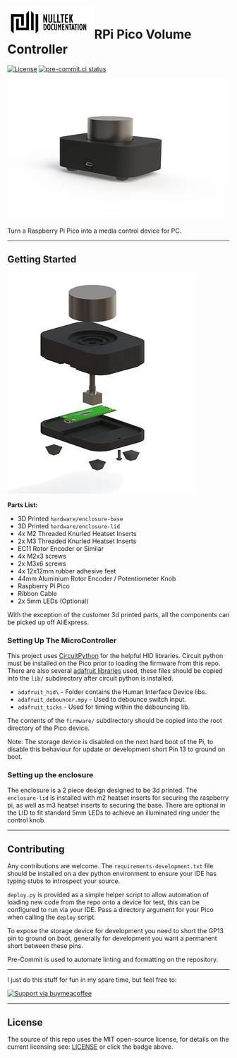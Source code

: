 # ![NullTek Documentation](https://raw.githubusercontent.com/CreatingNull/NullTek-Assets/main/img/logo/NullTekDocumentationLogo.png)RPi Pico Volume Controller

[![License](https://img.shields.io/:license-mit-blue.svg?style=flat-square)](https://github.com/CreatingNull/RPI-Pico-Volume-Controller/blob/main/LICENSE.md)
[![pre-commit.ci status](https://results.pre-commit.ci/badge/github/CreatingNull/RPI-Pico-Volume-Controller/main.svg)](https://results.pre-commit.ci/latest/github/CreatingNull/RPI-Pico-Volume-Controller/main)

![Enclosure Render](hardware/enclosure-render.png)

Turn a Raspberry Pi Pico into a media control device for PC.

---

## Getting Started

![Exploded-View](hardware/exploded-view.png)

**Parts List:**

* 3D Printed `hardware/enclosure-base`
* 3D Printed `hardware/enclosure-lid`
* 4x M2 Threaded Knurled Heatset Inserts
* 2x M3 Threaded Knurled Heatset Inserts
* EC11 Rotor Encoder or Similar
* 4x M2x3 screws
* 2x M3x6 screws
* 4x 12x12mm rubber adhesive feet
* 44mm Aluminium Rotor Encoder / Potentiometer Knob
* Raspberry Pi Pico
* Ribbon Cable
* 2x 5mm LEDs (Optional)

With the exception of the customer 3d printed parts, all the components can be picked up off AliExpress.

### Setting Up The MicroController

This project uses [CircuitPython](https://circuitpython.org/) for the helpful HID libraries.
Circuit python must be installed on the Pico prior to loading the firmware from this repo.
There are also several [adafruit libraries](https://circuitpython.org/libraries) used, these files should be copied into the `lib/` subdirectory after circuit python is installed.

* `adafruit_hid\` - Folder contains the Human Interface Device libs.
* `adafruit_debouncer.mpy` - Used to debounce switch input.
* `adafruit_ticks` - Used for timing within the debouncing lib.

The contents of the `firmware/` subdirectory should be copied into the root directory of the Pico device.

Note: The storage device is disabled on the next hard boot of the Pi, to disable this behaviour for update or development short Pin 13 to ground on boot.

### Setting up the enclosure

The enclosure is a 2 piece design designed to be 3d printed.
The `enclosure-lid` is installed with m2 heatset inserts for securing the raspberry pi, as well as m3 heatset inserts to securing the base.
There are optional in the LID to fit standard 5mm LEDs to achieve an illuminated ring under the control knob.

---

## Contributing

Any contributions are welcome.
The `requirements-development.txt` file should be installed on a dev python environment to ensure your IDE has typing stubs to introspect your source.

`deploy.py` is provided as a simple helper script to allow automation of loading new code from the repo onto a device for test, this can be configured to run via your IDE.
Pass a directory argument for your Pico when calling the `deploy` script.

To expose the storage device for development you need to short the GP13 pin to ground on boot, generally for development you want a permanent short between these pins.

Pre-Commit is used to automate linting and formatting on the repository.

---

I just do this stuff for fun in my spare time, but feel free to:

[![Support via buymeacoffee](https://www.buymeacoffee.com/assets/img/custom_images/orange_img.png)](https://www.buymeacoffee.com/nulltek)

---

## License

The source of this repo uses the MIT open-source license,
for details on the current licensing see:
[LICENSE](https://github.com/CreatingNull/RPI-Pico-Volume-Controller/blob/master/LICENSE.md)
or click the badge above.
